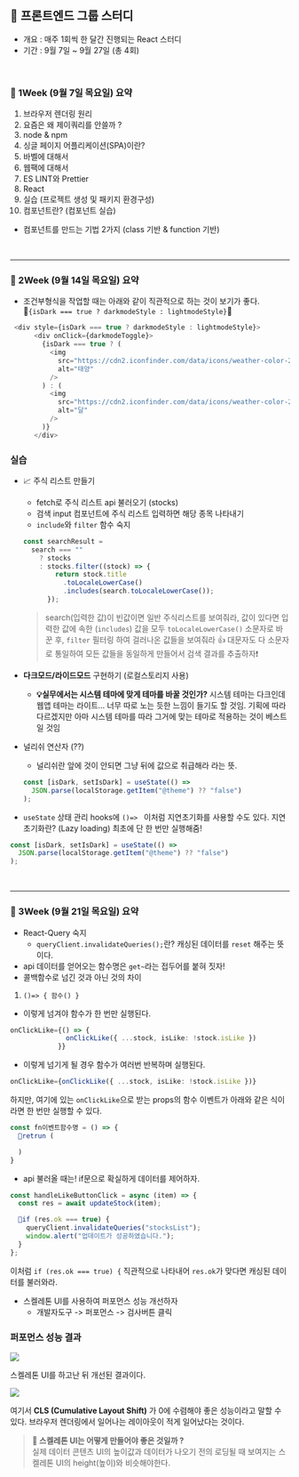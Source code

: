 ## 🎀 프론트엔드 그룹 스터디

- 개요 : 매주 1회씩 한 달간 진행되는 React 스터디
- 기간 : 9월 7일 ~ 9월 27일 (총 4회)

<br />

### 📮 1Week (9월 7일 목요일) 요약

1. 브라우저 렌더링 원리
2. 요즘은 왜 제이쿼리를 안쓸까 ?
3. node & npm
4. 싱글 페이지 어플리케이션(SPA)이란?
5. 바벨에 대해서
6. 웹팩에 대해서
7. ES LINT와 Prettier
8. React
9. 실습 (프로젝트 생성 및 패키지 환경구성)
10. 컴포넌트란? (컴포넌트 실습)

- 컴포넌트를 만드는 기법 2가지 (class 기반 & function 기반)

<br />

---

### 📮 2Week (9월 14일 목요일) 요약

- 조건부형식을 작업할 때는 아래와 같이 직관적으로 하는 것이 보기가 좋다. <br /> 🌟`{isDark === true ? darkmodeStyle : lightmodeStyle}`🌟

```typescript
 <div style={isDark === true ? darkmodeStyle : lightmodeStyle}>
      <div onClick={darkmodeToggle}>
        {isDark === true ? (
          <img
            src="https://cdn2.iconfinder.com/data/icons/weather-color-2/500/weather-02-64.png"
            alt="태양"
          />
        ) : (
          <img
            src="https://cdn2.iconfinder.com/data/icons/weather-color-2/500/weather-10-64.png"
            alt="달"
          />
        )}
      </div>
```

### 실습

- 📈 주식 리스트 만들기

  - fetch로 주식 리스트 api 불러오기 (stocks)
  - 검색 input 컴포넌트에 주식 리스트 입력하면 해당 종목 나타내기
  - `include`와 `filter` 함수 숙지

  ```typescript
  const searchResult =
    search === ""
      ? stocks
      : stocks.filter((stock) => {
          return stock.title
            .toLocaleLowerCase()
            .includes(search.toLocaleLowerCase());
        });
  ```

  > search(입력한 값)이 빈값이면 일반 주식리스트를 보여줘라, 값이 있다면 입력한 값에 속한 (`includes`) 값을 모두 `toLocaleLowerCase()` 소문자로 바꾼 후, `filter` 필터링 하여 걸러나온 값들을 보여줘라 👍 대문자도 다 소문자로 통일하여 모든 값들을 동일하게 만들어서 검색 결과를 추출하자❗️

- **다크모드/라이드모드** 구현하기 (로컬스토리지 사용)
  - **💡실무에서는 시스템 테마에 맞게 테마를 바꿀 것인가?** 시스템 테마는 다크인데 웹앱 테마는 라이트... 너무 따로 노는 듯한 느낌이 들기도 할 것임. 기획에 따라 다르겠지만 아마 시스템 테마를 따라 그거에 맞는 테마로 적용하는 것이 베스트일 것임
- 널리쉬 연산자 (??)

  - 널리쉬란 앞에 것이 안되면 그냥 뒤에 값으로 취급해라 라는 뜻.

  ```typescript
  const [isDark, setIsDark] = useState(() =>
    JSON.parse(localStorage.getItem("@theme") ?? "false")
  );
  ```

- `useState` 상태 관리 hooks에 `()=> ` 이처럼 지연초기화를 사용할 수도 있다. 지연 초기화란? (Lazy loading) 최초에 단 한 번만 실행해줌!

```typescript
const [isDark, setIsDark] = useState(() =>
  JSON.parse(localStorage.getItem("@theme") ?? "false")
);
```

<br />

---

### 📮 3Week (9월 21일 목요일) 요약

- React-Query 숙지
  - `queryClient.invalidateQueries();`란? 캐싱된 데이터를 `reset` 해주는 뜻이다.
- api 데이터를 얻어오는 함수명은 `get~`라는 접두어를 붙혀 짓자!
- 콜백함수로 넘긴 것과 아닌 것의 차이

1. `()=> { 함수() }`

- 이렇게 넘겨야 함수가 한 번만 실행된다.

```typescript
onClickLike={() => {
              onClickLike({ ...stock, isLike: !stock.isLike })
            }}
```

- 이렇게 넘기게 될 경우 함수가 여러번 반복하며 실행된다.

```typescript
onClickLike={onClickLike({ ...stock, isLike: !stock.isLike })}
```

하지만, 여기에 있는 `onClickLike`으로 받는 props의 함수 이벤트가 아래와 같은 식이라면 한 번만 실행할 수 있다.

```typescript
const fn이벤트함수명 = () => {
  📍retrun (

  )
}
```

- api 불러올 때는! if문으로 확실하게 데이터를 제어하자.

```typescript
const handleLikeButtonClick = async (item) => {
  const res = await updateStock(item);

  📍if (res.ok === true) {
    queryClient.invalidateQueries("stocksList");
    window.alert("업데이트가 성공하였습니다.");
  }
};
```

이처럼 `if (res.ok === true) {` 직관적으로 나타내어 `res.ok`가 맞다면 캐싱된 데이터를 불러와라.

- 스켈레톤 UI를 사용하여 퍼포먼스 성능 개선하자
  - 개발자도구 -> 퍼포먼스 -> 검사버튼 클릭

### 퍼포먼스 성능 결과

![](https://velog.velcdn.com/images/leemember/post/402c8938-b3a3-4e60-a2d4-a7cffd7b8043/image.png)

스켈레톤 UI를 하고난 뒤 개선된 결과이다.

![](https://velog.velcdn.com/images/leemember/post/0f84d6cc-56e2-4a8d-97a6-13df4621e28f/image.png)

여기서 **CLS (Cumulative Layout Shift)** 가 0에 수렴해야 좋은 성능이라고 말할 수 있다.
브라우저 렌더링에서 일어나는 레이아웃이 적게 일어났다는 것이다.

> **📍 스켈레톤 UI는 어떻게 만들어야 좋은 것일까 ?** <br/>
> 실제 데이터 콘텐츠 UI의 높이값과 데이터가 나오기 전의 로딩될 때 보여지는 스켈레톤 UI의 height(높이)와 비슷해야한다.
